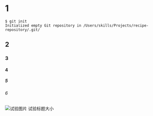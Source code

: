 # 1
```
$ git init
Initialized empty Git repository in /Users/skills/Projects/recipe-repository/.git/
```
## 2
### 3
#### 4
##### 5
###### 6
![试验图片](https://octodex.github.com/images/yaktocat.png)
试验标题大小
